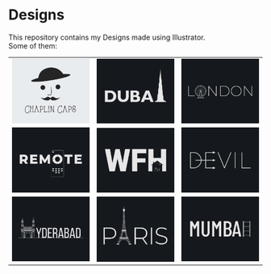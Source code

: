 # Designs
This repository contains my Designs made using Illustrator.<br>
Some of them:<br>
<table>
<tr><td><img src="./2020-11/png/18.11.2020.png"></td><td><img src="./2020-12/png/14.12.2020.png"></td><td><img src="./2020-12/png/16.12.2020.png"></td></tr>
<tr><td><img src="./2020-12/png/08.12.2020.png"></td><td><img src="./2021-01/png/05.01.2021.png"></td><td><img src="./2020-12/png/10.12.2020.png"></td></tr>
<tr><td><img src="./2020-12/png/20.12.2020.png"></td><td><img src="./2020-12/png/18.12.2020.png"></td><td><img src="./2020-12/png/27.12.2020.png"></td></tr>
</table>
